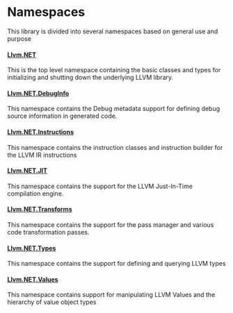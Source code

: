 # Namespaces
This library is divided into several namespaces based on general use and purpose

#### [Llvm.NET](xref:Llvm.NET)
This is the top level namespace containing the basic classes and types for initializing and
shutting down the underlying LLVM library.

#### [Llvm.NET.DebugInfo](xref:Llvm.NET.DebugInfo)
This namespace contains the Debug metadata support for defining debug source information in generated code.

#### [Llvm.NET.Instructions](xref:Llvm.NET.Instructions)
This namespace contains the instruction classes and instruction builder for the LLVM IR instructions

#### [Llvm.NET.JIT](xref:Llvm.NET.JIT)
This namespace contains the support for the LLVM Just-In-Time compilation engine.

#### [Llvm.NET.Transforms](xref:Llvm.NET.Transforms)
This namespace contains the support for the pass manager and various code transformation passes.

#### [Llvm.NET.Types](xref:Llvm.NET.Types)
This namespace contains the support for defining and querying LLVM types

#### [Llvm.NET.Values](xref:Llvm.NET.Values)
This namespace contains support for manipulating LLVM Values and the hierarchy of value object types
